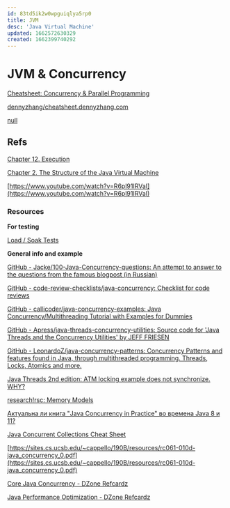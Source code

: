 ```yaml
---
id: 83td5ik2w0wpguiqlya5rp0
title: JVM
desc: 'Java Virtual Machine'
updated: 1662572630329
created: 1662399740292
---
```


# JVM & Concurrency

[Cheatsheet: Concurrency & Parallel Programming](https://cheatsheet.dennyzhang.com/cheatsheet-concurrency-a4)

[dennyzhang/cheatsheet.dennyzhang.com](https://github.com/dennyzhang/cheatsheet.dennyzhang.com/blob/master/cheatsheet-concurrency-A4/concurrency.org#how-to-implement-a-spinlock)

[null](https://www.youtube.com/playlist?list=PL9KKsDgbsrt4SyAJ1LdOTvofGPVCCrUt2)

## Refs

[Chapter 12. Execution](https://docs.oracle.com/javase/specs/jls/se16/html/jls-12.html#jls-12.2)

[Chapter 2. The Structure of the Java Virtual Machine](https://docs.oracle.com/javase/specs/jvms/se16/html/jvms-2.html)

[https://www.youtube.com/watch?v=R6pl91IRVaI](https://www.youtube.com/watch?v=R6pl91IRVaI)

[](https://www.baeldung.com/java-countdown-latch)

### Resources

**For testing**

[Load / Soak Tests](http://tempusfugitlibrary.org/documentation/junit/load/)

**General info and example**

[GitHub - Jacke/100-Java-Concurrency-questions: An attempt to answer to the questions from the famous blogpost (in Russian)](https://github.com/Jacke/100-Java-Concurrency-questions)

[GitHub - code-review-checklists/java-concurrency: Checklist for code reviews](https://github.com/code-review-checklists/java-concurrency)

[GitHub - callicoder/java-concurrency-examples: Java Concurrency/Multithreading Tutorial with Examples for Dummies](https://github.com/callicoder/java-concurrency-examples)

[GitHub - Apress/java-threads-concurrency-utilities: Source code for 'Java Threads and the Concurrency Utilities' by JEFF FRIESEN](https://github.com/Apress/java-threads-concurrency-utilities)

[GitHub - LeonardoZ/java-concurrency-patterns: Concurrency Patterns and features found in Java, through multithreaded programming. Threads, Locks, Atomics and more.](https://github.com/LeonardoZ/java-concurrency-patterns)

[](https://www.baeldung.com/java-mutex)

[Java Threads 2nd edition: ATM locking example does not synchronize. WHY?](https://coderanch.com/t/232910/java/Java-Threads-edition-ATM-locking)

[research!rsc: Memory Models](https://research.swtch.com/mm)

[Актуальна ли книга "Java Concurrency in Practice" во времена Java 8 и 11?](https://habr.com/ru/company/piter/blog/451322/)

[Java Concurrent Collections Cheat Sheet](https://www.logicbig.com/tutorials/core-java-tutorial/java-collections/concurrent-collection-cheatsheet.html)

[https://sites.cs.ucsb.edu/~cappello/190B/resources/rc061-010d-java_concurrency_0.pdf](https://sites.cs.ucsb.edu/~cappello/190B/resources/rc061-010d-java_concurrency_0.pdf)

[Core Java Concurrency - DZone Refcardz](https://dzone.com/refcardz/core-java-concurrency)

[Java Performance Optimization - DZone Refcardz](https://dzone.com/refcardz/java-performance-optimization?fromrel=true)